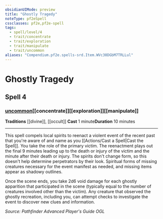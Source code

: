 ```yaml
---
obsidianUIMode: preview
title: "Ghostly Tragedy"
noteType: pf2eSpell
cssclasses: pf2e,pf2e-spell
tags:
  - spell/level/4
  - trait/concentrate
  - trait/exploration
  - trait/manipulate
  - trait/uncommon
aliases: "Compendium.pf2e.spells-srd.Item.WVc30DGbM7TRLLul" 
---
```

# Ghostly Tragedy   
## Spell 4
### [uncommon](uncommon "Uncommon Rarity Trait")[[concentrate]][[exploration]][[manipulate]]
**Traditions** [[divine]], [[occult]]
**Cast** 1 minute**Duration** 10 minutes
* * * 
This spell compels local spirits to reenact a violent event of the recent past that you're aware of and name as you [[Actions/Cast a Spell|Cast the Spell]]. You take the role of the primary victim. The reenactment plays out the final 9 minutes leading up to the death or injury of the victim and the minute after their death or injury. The spirits don't change form, so this doesn't help determine perpetrators by their look. Spiritual forms of missing creatures necessary for the event manifest as needed, and missing items appear as shadowy outlines.

Once the scene ends, you take 2d6 void damage for each ghostly apparition that participated in the scene (typically equal to the number of creatures involved other than the victim). Any creature that observed the ghostly recreation, including you, can attempt checks to investigate the event to discover new clues and information.

*Source: Pathfinder Advanced Player's Guide*
*OGL*